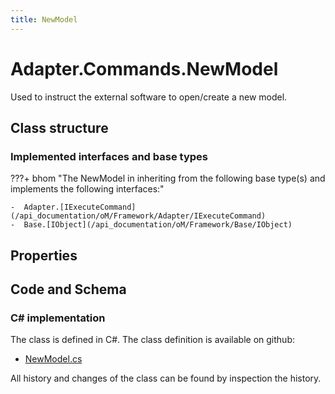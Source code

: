 ```yaml
---
title: NewModel
---
```


# Adapter.Commands.NewModel

Used to instruct the external software to open/create a new model.

## Class structure

### Implemented interfaces and base types

???+ bhom "The NewModel in inheriting from the following base type(s) and implements the following interfaces:"

    -  Adapter.[IExecuteCommand](/api_documentation/oM/Framework/Adapter/IExecuteCommand)
    -  Base.[IObject](/api_documentation/oM/Framework/Base/IObject)


## Properties

## Code and Schema

### C# implementation

The class is defined in C#. The class definition is available on github:

- [NewModel.cs](https://github.com/BHoM/BHoM_Adapter/blob/develop/Adapter_oM/ExecuteCommands/NewModel.cs)

All history and changes of the class can be found by inspection the history.
